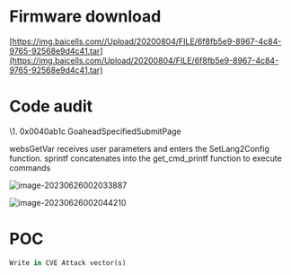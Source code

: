 # Firmware download

[https://img.baicells.com//Upload/20200804/FILE/6f8fb5e9-8967-4c84-9765-92568e9d4c41.tar](https://img.baicells.com/Upload/20200804/FILE/6f8fb5e9-8967-4c84-9765-92568e9d4c41.tar)



# Code audit



\1.   0x0040ab1c GoaheadSpecifiedSubmitPage



websGetVar receives user parameters and enters the SetLang2Config function. sprintf concatenates into the get_cmd_printf function to execute commands

![image-20230626002033887](C:\Users\Zachariah.Jack\Desktop\tmp_wp_picture\image-20230626002033887.png)



![image-20230626002044210](C:\Users\Zachariah.Jack\Desktop\tmp_wp_picture\image-20230626002044210.png)



# POC

```python
Write in CVE Attack vector(s)
```



